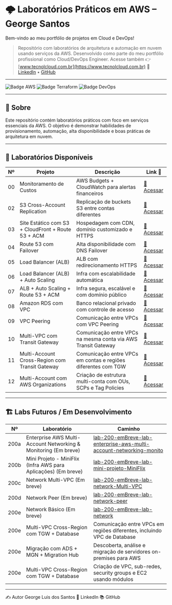 # 🌩️ Laboratórios Práticos em AWS – George Santos
Bem-vindo ao meu portfólio de projetos em Cloud e DevOps!  
> Repositório com laboratórios de arquitetura e automação em nuvem usando serviços da AWS. Desenvolvido como parte do meu portfólio profissional como Cloud/DevOps Engineer.
Acesse também 👉 [www.tecnolcloud.com.br](https://www.tecnolcloud.com.br)
> 💼 [LinkedIn](https://www.linkedin.com/in/george-lsantos/) • [GitHub](https://github.com/George-lsantos)
------

![Badge AWS](https://img.shields.io/badge/AWS-Prático-orange?style=for-the-badge&logo=amazonaws)
![Badge Terraform](https://img.shields.io/badge/Terraform-InProgress-623CE4?style=for-the-badge&logo=terraform)
![Badge DevOps](https://img.shields.io/badge/DevOps-Automação-blue?style=for-the-badge&logo=githubactions)

---

## 🚀 Sobre

Este repositório contém laboratórios práticos com foco em serviços essenciais da AWS. O objetivo é demonstrar habilidades de provisionamento, automação, alta disponibilidade e boas práticas de arquitetura em nuvem.


---
## 📁 Laboratórios Disponíveis
| Nº | Projeto                                            | Descrição                                                               | Link 📎                                                                 |
| -- | -------------------------------------------------- | ----------------------------------------------------------------------- | ----------------------------------------------------------------------- |
| 00 | Monitoramento de Custos                            | AWS Budgets + CloudWatch para alertas financeiros                       | [🔗 Acessar](./lab-00-monitoramento)                                    |
| 02 | S3 Cross-Account Replication                       | Replicação de buckets S3 entre contas diferentes                        | [🔗 Acessar](./lab-02-s3-cross-account-replication)                     |
| 03 | Site Estático com S3 + CloudFront + Route 53 + ACM | Hospedagem com CDN, domínio customizado e HTTPS                         | [🔗 Acessar](./lab-03-s3-static-website-Cloudfront-ACM)                 |
| 04 | Route 53 com Failover                              | Alta disponibilidade com DNS Failover                                   | [🔗 Acessar](./lab-04-route53-failover)                                 |
| 05 | Load Balancer (ALB)                                | ALB com redirecionamento HTTPS                                          | [🔗 Acessar](./lab-05-ALB)                                              |
| 06 | Load Balancer (ALB) + Auto Scaling                 | Infra com escalabilidade automática                                     | [🔗 Acessar](./lab-06-ALB-ASG)                                          |
| 07 | ALB + Auto Scaling + Route 53 + ACM                | Infra segura, escalável e com domínio público                           | [🔗 Acessar](./lab-07-ALB-ASG-Route53)                                  |
| 08 | Amazon RDS com VPC                                 | Banco relacional privado com controle de acesso                         | [🔗 Acessar](./lab-08-RDS)                                              |
| 09 | VPC Peering                                        | Comunicação entre VPCs com VPC Peering                                  | [🔗 Acessar](./lab-09-network-vpc-peering)                              |
| 10 | Multi-VPC com Transit Gateway                      | Comunicação entre VPCs na mesma conta via AWS Transit Gateway           | [🔗 Acessar](./lab-10-network-multi-vpc-tgw)                            |
| 11 | Multi-Account Cross-Region com Transit Gateway     | Comunicação entre VPCs em contas e regiões diferentes com TGW           | [🔗 Acessar](./lab-11-network-multi-vpc-tgw-multi-account-cross-region) |
| 12  | Multi-Account com AWS Organizations                | Criação de estrutura multi-conta com OUs, SCPs e Tag Policies             | [🔗 Acessar](./lab-12-aws-organizations-multi-conta)                    |


---

## 🏗️ Labs Futuros / Em Desenvolvimento

| Nº     | Laboratório                                                                                        | Caminho                                                                                   |
|--------|----------------------------------------------------------------------------------------------------|-------------------------------------------------------------------------------------------|
| 200a   | Enterprise AWS Multi-Account Networking & Monitoring (Em breve)                                   | [lab-200-emBreve-lab-enterprise-aws-multi-account-networking-monito](./lab-200-emBreve-lab-enterprise-aws-multi-account-networking-monito) |
| 200b   | Mini Projeto - MiniFlix (Infra AWS para Aplicações) (Em breve)                                     | [lab-200-emBreve-lab-mini-projeto-MiniFlix](./lab-200-emBreve-lab-mini-projeto-MiniFlix) |
| 200c   | Network Multi-VPC (Em breve)                                                                       | [lab-200-emBreve-lab-network-Multi-VPC](./lab-200-emBreve-lab-network-Multi-VPC)         |
| 200d   | Network Peer (Em breve)                                                                            | [lab-200-emBreve-lab-network-peer](./lab-200-emBreve-lab-network-peer)                   |
| 200e   | Network Básico (Em breve)                                                                          | [lab-200-emBreve-lab-network](./lab-200-emBreve-lab-network)                             |
| 200e | Multi-VPC Cross-Region com TGW + Database          | Comunicação entre VPCs em regiões diferentes, incluindo VPC de Database | [🔗 Acessar](./lab-12-network-multi-vpc-tgw-cross-region-db)            |
| 200e | Migração com ADS + MGN + Migration Hub             | Descoberta, análise e migração de servidores on-premises para AWS       | [🔗 Acessar](./lab-13-migration-ads-mgn-migration-hub)                  |
| 200e | Multi-VPC Cross-Region com TGW + Database                     | Criação de VPC, sub-redes, security groups e EC2 usando módulos        | [🔗 Acessar](./lab-14-modules-EC2-VPC)                                  |
---
✍️ Autor
George Luis dos Santos
💼 LinkedIn
📚 GitHub
